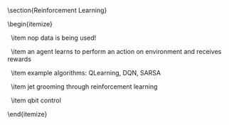 \section{Reinforcement Learning}

\begin{itemize}

  \item nop data is being used!

  \item an agent learns to perform an action on environment and receives rewards

  \item example algorithms: QLearning, DQN, SARSA

  \item jet grooming through reinforcement learning

  \item qbit control

\end{itemize}